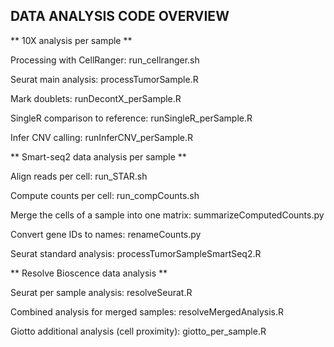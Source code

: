 ## DATA ANALYSIS CODE OVERVIEW ##

** 10X analysis per sample **

Processing with CellRanger:
run_cellranger.sh

Seurat main analysis:
processTumorSample.R

Mark doublets:
runDecontX_perSample.R

SingleR comparison to reference:
runSingleR_perSample.R

Infer CNV calling:
runInferCNV_perSample.R

** Smart-seq2 data analysis per sample **

Align reads per cell:
run_STAR.sh

Compute counts per cell:
run_compCounts.sh

Merge the cells of a sample into one matrix:
summarizeComputedCounts.py

Convert gene IDs to names:
renameCounts.py

Seurat standard analysis:
processTumorSampleSmartSeq2.R

** Resolve Bioscence data analysis **

Seurat per sample analysis:
resolveSeurat.R

Combined analysis for merged samples:
resolveMergedAnalysis.R

Giotto additional analysis (cell proximity):
giotto_per_sample.R










